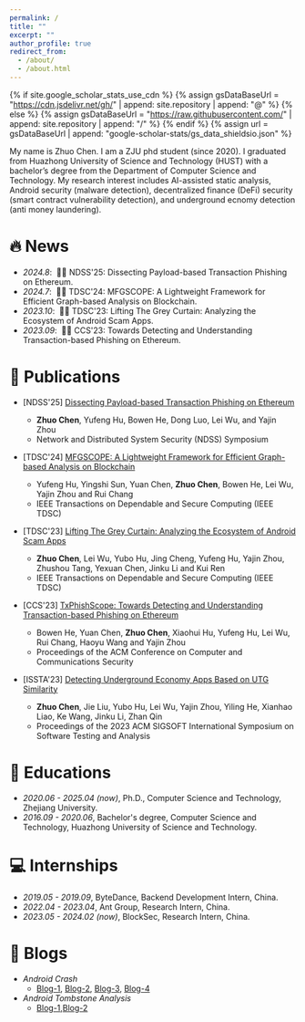 ```yaml
---
permalink: /
title: ""
excerpt: ""
author_profile: true
redirect_from: 
  - /about/
  - /about.html
---
```


{% if site.google_scholar_stats_use_cdn %}
{% assign gsDataBaseUrl = "https://cdn.jsdelivr.net/gh/" | append: site.repository | append: "@" %}
{% else %}
{% assign gsDataBaseUrl = "https://raw.githubusercontent.com/" | append: site.repository | append: "/" %}
{% endif %}
{% assign url = gsDataBaseUrl | append: "google-scholar-stats/gs_data_shieldsio.json" %}

<span class='anchor' id='about-me'></span>

My name is Zhuo Chen. I am a ZJU phd student (since 2020). I graduated from Huazhong University of Science and Technology (HUST) with a bachelor’s degree from the Department of Computer Science and Technology. My research interest includes AI-assisted static analysis, Android security (malware detection), decentralized finance (DeFi) security (smart contract vulnerability detection), and underground ecnomy detection (anti money laundering).



# 🔥 News
- *2024.8*: &nbsp;🎉🎉 NDSS'25: Dissecting Payload-based Transaction Phishing on Ethereum.
- *2024.7*: &nbsp;🎉🎉 TDSC'24: MFGSCOPE: A Lightweight Framework for Efficient Graph-based Analysis on Blockchain.
- *2023.10*: &nbsp;🎉🎉 TDSC'23: Lifting The Grey Curtain: Analyzing the Ecosystem of Android Scam Apps.
- *2023.09*: &nbsp;🎉🎉 CCS'23: Towards Detecting and Understanding   Transaction-based Phishing on Ethereum.

# 📝 Publications 

- [NDSS'25] [Dissecting Payload-based Transaction Phishing on Ethereum]()
  - **Zhuo Chen**, Yufeng Hu, Bowen He, Dong Luo, Lei Wu, and Yajin Zhou
  - Network and Distributed System Security (NDSS) Symposium
- [TDSC'24] [MFGSCOPE: A Lightweight Framework for Efficient Graph-based Analysis on Blockchain]()
  - Yufeng Hu, Yingshi Sun, Yuan Chen, **Zhuo Chen**, Bowen He, Lei Wu, Yajin Zhou and Rui Chang
  - IEEE Transactions on Dependable and Secure Computing (IEEE TDSC)
- [TDSC'23] [Lifting The Grey Curtain: Analyzing the Ecosystem of Android Scam Apps](https://www.computer.org/csdl/journal/tq/5555/01/10304303/1RIVkkCo9dm)
  - **Zhuo Chen**, Lei Wu, Yubo Hu, Jing Cheng, Yufeng Hu, Yajin Zhou, Zhushou Tang, Yexuan Chen, Jinku Li and Kui Ren
  - IEEE Transactions on Dependable and Secure Computing (IEEE TDSC)

- [CCS'23] [TxPhishScope: Towards Detecting and Understanding Transaction-based Phishing on Ethereum](https://yajin.org/papers/ccs23_phishing.pdf)
  - Bowen He, Yuan Chen, **Zhuo Chen**, Xiaohui Hu, Yufeng Hu, Lei Wu, Rui Chang, Haoyu Wang and Yajin Zhou
  - Proceedings of the ACM Conference on Computer and Communications Security

- [ISSTA'23] [Detecting Underground Economy Apps Based on UTG Similarity](https://yajin.org/papers/issta23_DeUEDroid.pdf) 
  - **Zhuo Chen**, Jie Liu, Yubo Hu, Lei Wu, Yajin Zhou, Yiling He, Xianhao Liao, Ke Wang, Jinku Li, Zhan Qin 
  - Proceedings of the 2023 ACM SIGSOFT International Symposium on Software Testing and Analysis

# 📖 Educations
- *2020.06 - 2025.04 (now)*, Ph.D., Computer Science and Technology, Zhejiang University.
- *2016.09 - 2020.06*, Bachelor's degree, Computer Science and Technology, Huazhong University of Science and Technology.


# 💻 Internships
- *2019.05 - 2019.09*, ByteDance, Backend Development Intern, China.
- *2022.04 - 2023.04*, Ant Group, Research Intern, China.
- *2023.05 - 2024.02 (now)*, BlockSec, Research Intern, China.

# 📝 Blogs
- *Android Crash*
  - [Blog-1](https://zhuanlan.zhihu.com/p/262171214), [Blog-2](https://zhuanlan.zhihu.com/p/262509068), [Blog-3](https://zhuanlan.zhihu.com/p/264378448), [Blog-4](https://zhuanlan.zhihu.com/p/265519725)
- *Android Tombstone Analysis*
  - [Blog-1](https://zhuanlan.zhihu.com/p/196438927),[Blog-2](https://zhuanlan.zhihu.com/p/262509068)